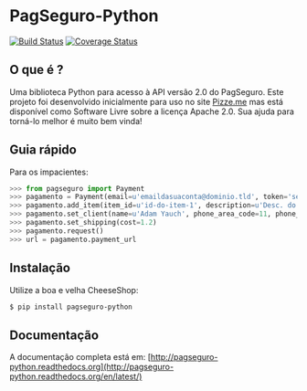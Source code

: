 # PagSeguro-Python


[![Build Status](https://api.travis-ci.org/ricardosasilva/pagseguro-python.png)](https://travis-ci.org/ricardosasilva/pagseguro-python) [![Coverage Status](https://coveralls.io/repos/ricardosasilva/pagseguro-python/badge.png?branch=master)](https://coveralls.io/r/ricardosasilva/pagseguro-python?branch=master)

## O que é ?

Uma biblioteca Python para acesso à API versão 2.0 do PagSeguro. Este projeto foi desenvolvido inicialmente para uso 
no site [Pizze.me](http://pizze.me) mas está disponível como Software Livre sobre a licença Apache 2.0. Sua ajuda para
torná-lo melhor é muito bem vinda!

## Guia rápido

Para os impacientes:

```python
>>> from pagseguro import Payment
>>> pagamento = Payment(email=u'emaildasuaconta@dominio.tld', token='seutokendeaacessocom32caracteres')
>>> pagamento.add_item(item_id=u'id-do-item-1', description=u'Desc. do produto', amount=7, quantity=2)
>>> pagamento.set_client(name=u'Adam Yauch', phone_area_code=11, phone_number=12341234, cpf='93537621701')
>>> pagamento.set_shipping(cost=1.2)
>>> pagamento.request()
>>> url = pagamento.payment_url

```

## Instalação

Utilize a boa e velha CheeseShop:

```bash
$ pip install pagseguro-python

```

## Documentação

A documentação completa está em:
[http://pagseguro-python.readthedocs.org](http://pagseguro-python.readthedocs.org/en/latest/)
